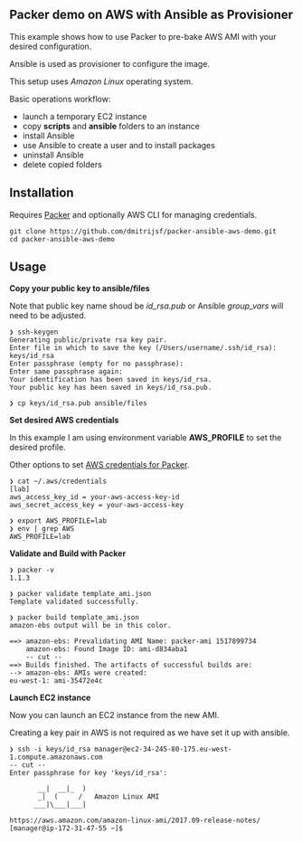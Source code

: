 ## Packer demo on AWS with Ansible as Provisioner

This example shows how to use Packer to pre-bake AWS AMI with your desired configuration.

Ansible is used as provisioner to configure the image.

This setup uses *Amazon Linux* operating system.

Basic operations workflow:
- launch a temporary EC2 instance
- copy **scripts** and **ansible** folders to an instance
- install Ansible
- use Ansible to create a user and to install packages  
- uninstall Ansible
- delete copied folders

## Installation

Requires [Packer](https://www.packer.io) and optionally AWS CLI for managing credentials.

```
git clone https://github.com/dmitrijsf/packer-ansible-aws-demo.git
cd packer-ansible-aws-demo
```

## Usage

**Copy your public key to ansible/files**

Note that public key name shoud be *id_rsa.pub* or Ansible *group_vars* will need to be adjusted.

```
❯ ssh-keygen
Generating public/private rsa key pair.
Enter file in which to save the key (/Users/username/.ssh/id_rsa): keys/id_rsa
Enter passphrase (empty for no passphrase):
Enter same passphrase again:
Your identification has been saved in keys/id_rsa.
Your public key has been saved in keys/id_rsa.pub.

❯ cp keys/id_rsa.pub ansible/files
```

**Set desired AWS credentials**

In this example I am using environment variable **AWS_PROFILE** to set the desired profile.

Other options to set [AWS credentials for Packer](https://www.packer.io/docs/builders/amazon.html).

```
❯ cat ~/.aws/credentials
[lab]
aws_access_key_id = your-aws-access-key-id
aws_secret_access_key = your-aws-access-key

❯ export AWS_PROFILE=lab
❯ env | grep AWS
AWS_PROFILE=lab
```

**Validate and Build with Packer**

```
❯ packer -v
1.1.3

❯ packer validate template_ami.json
Template validated successfully.

❯ packer build template_ami.json
amazon-ebs output will be in this color.

==> amazon-ebs: Prevalidating AMI Name: packer-ami 1517899734
    amazon-ebs: Found Image ID: ami-d834aba1
    -- cut --
==> Builds finished. The artifacts of successful builds are:
--> amazon-ebs: AMIs were created:
eu-west-1: ami-35472e4c
```

**Launch EC2 instance**

Now you can launch an EC2 instance from the new AMI.

Creating a key pair in AWS is not required as we have set it up with ansible.

```
❯ ssh -i keys/id_rsa manager@ec2-34-245-80-175.eu-west-1.compute.amazonaws.com
-- cut --
Enter passphrase for key 'keys/id_rsa':

       __|  __|_  )
       _|  (     /   Amazon Linux AMI
      ___|\___|___|

https://aws.amazon.com/amazon-linux-ami/2017.09-release-notes/
[manager@ip-172-31-47-55 ~]$
```
